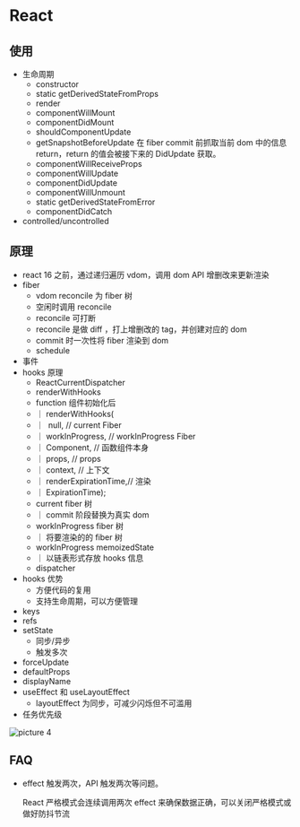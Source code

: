 # React

## 使用

-   生命周期
    -   constructor
    -   static getDerivedStateFromProps
    -   render
    -   componentWillMount
    -   componentDidMount
    -   shouldComponentUpdate
    -   getSnapshotBeforeUpdate 在 fiber commit 前抓取当前 dom 中的信息 return，return 的值会被接下来的 DidUpdate 获取。
    -   componentWillReceiveProps
    -   componentWillUpdate
    -   componentDidUpdate
    -   componentWillUnmount
    -   static getDerivedStateFromError
    -   componentDidCatch
-   controlled/uncontrolled

## 原理

-   react 16 之前，通过递归遍历 vdom，调用 dom API 增删改来更新渲染
-   fiber
    -   vdom reconcile 为 fiber 树
    -   空闲时调用 reconcile
    -   reconcile 可打断
    -   reconcile 是做 diff ，打上增删改的 tag，并创建对应的 dom
    -   commit 时一次性将 fiber 渲染到 dom
    -   schedule
-   事件
-   hooks 原理
    -   ReactCurrentDispatcher
    -   renderWithHooks
    -   function 组件初始化后
    -   ｜ renderWithHooks(
    -   ｜ ​ null, // current Fiber
    -   ｜ ​workInProgress, // workInProgress Fiber
    -   ｜ ​Component, // 函数组件本身
    -   ｜ ​props, // props
    -   ｜ ​context, // 上下文
    -   ｜ ​renderExpirationTime,// 渲染
    -   ｜ ​ExpirationTime);
    -   current fiber 树
    -   ｜ commit 阶段替换为真实 dom
    -   workInProgress fiber 树
    -   ｜ 将要渲染的的 fiber 树
    -   workInProgress memoizedState
    -   ｜ 以链表形式存放 hooks 信息
    -   dispatcher
-   hooks 优势
    -   方便代码的复用
    -   支持生命周期，可以方便管理
-   keys
-   refs
-   setState
    -   同步/异步
    -   触发多次
-   forceUpdate
-   defaultProps
-   displayName
-   useEffect 和 useLayoutEffect
    -   layoutEffect 为同步，可减少闪烁但不可滥用
-   任务优先级

![picture 4](/img/index-377c20d26cfd4cc5a5a5c5713511a9b03414f9f322fc2bf975fc6d9ea76e568b.png)

## FAQ

-   effect 触发两次，API 触发两次等问题。

    React 严格模式会连续调用两次 effect 来确保数据正确，可以关闭严格模式或做好防抖节流
